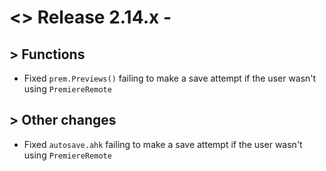 # <> Release 2.14.x - 

## > Functions
- Fixed `prem.Previews()` failing to make a save attempt if the user wasn't using `PremiereRemote`

## > Other changes
- Fixed `autosave.ahk` failing to make a save attempt if the user wasn't using `PremiereRemote`